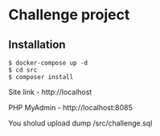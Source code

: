 Challenge project
===============

Installation
------------

```
$ docker-compose up -d
$ cd src
$ composer install
```
Site link - http://localhost

PHP MyAdmin - http://localhost:8085

You sholud upload dump /src/challenge.sql
